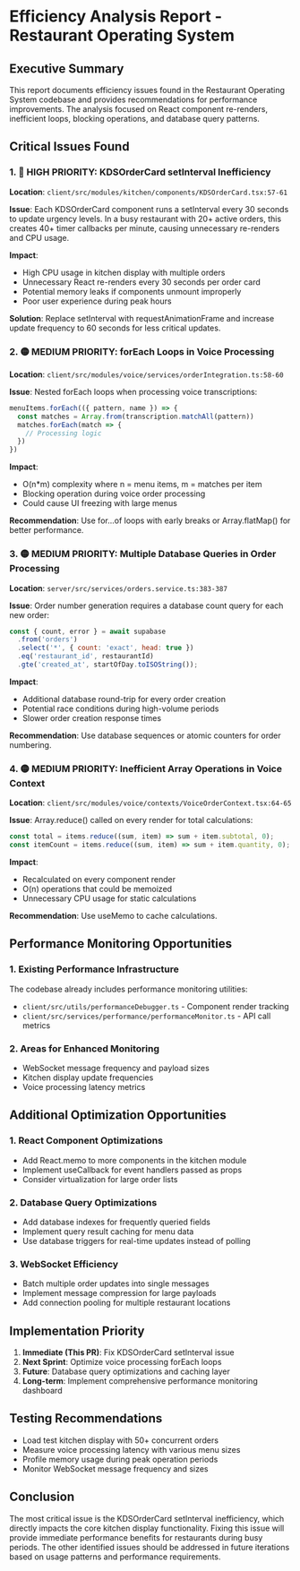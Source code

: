 # Efficiency Analysis Report - Restaurant Operating System

## Executive Summary

This report documents efficiency issues found in the Restaurant Operating System codebase and provides recommendations for performance improvements. The analysis focused on React component re-renders, inefficient loops, blocking operations, and database query patterns.

## Critical Issues Found

### 1. 🔴 HIGH PRIORITY: KDSOrderCard setInterval Inefficiency

**Location**: `client/src/modules/kitchen/components/KDSOrderCard.tsx:57-61`

**Issue**: Each KDSOrderCard component runs a setInterval every 30 seconds to update urgency levels. In a busy restaurant with 20+ active orders, this creates 40+ timer callbacks per minute, causing unnecessary re-renders and CPU usage.

**Impact**: 
- High CPU usage in kitchen display with multiple orders
- Unnecessary React re-renders every 30 seconds per order card
- Potential memory leaks if components unmount improperly
- Poor user experience during peak hours

**Solution**: Replace setInterval with requestAnimationFrame and increase update frequency to 60 seconds for less critical updates.

### 2. 🟡 MEDIUM PRIORITY: forEach Loops in Voice Processing

**Location**: `client/src/modules/voice/services/orderIntegration.ts:58-60`

**Issue**: Nested forEach loops when processing voice transcriptions:
```javascript
menuItems.forEach(({ pattern, name }) => {
  const matches = Array.from(transcription.matchAll(pattern))
  matches.forEach(match => {
    // Processing logic
  })
})
```

**Impact**:
- O(n*m) complexity where n = menu items, m = matches per item
- Blocking operation during voice order processing
- Could cause UI freezing with large menus

**Recommendation**: Use for...of loops with early breaks or Array.flatMap() for better performance.

### 3. 🟡 MEDIUM PRIORITY: Multiple Database Queries in Order Processing

**Location**: `server/src/services/orders.service.ts:383-387`

**Issue**: Order number generation requires a database count query for each new order:
```javascript
const { count, error } = await supabase
  .from('orders')
  .select('*', { count: 'exact', head: true })
  .eq('restaurant_id', restaurantId)
  .gte('created_at', startOfDay.toISOString());
```

**Impact**:
- Additional database round-trip for every order creation
- Potential race conditions during high-volume periods
- Slower order creation response times

**Recommendation**: Use database sequences or atomic counters for order numbering.

### 4. 🟡 MEDIUM PRIORITY: Inefficient Array Operations in Voice Context

**Location**: `client/src/modules/voice/contexts/VoiceOrderContext.tsx:64-65`

**Issue**: Array.reduce() called on every render for total calculations:
```javascript
const total = items.reduce((sum, item) => sum + item.subtotal, 0);
const itemCount = items.reduce((sum, item) => sum + item.quantity, 0);
```

**Impact**:
- Recalculated on every component render
- O(n) operations that could be memoized
- Unnecessary CPU usage for static calculations

**Recommendation**: Use useMemo to cache calculations.

## Performance Monitoring Opportunities

### 1. Existing Performance Infrastructure
The codebase already includes performance monitoring utilities:
- `client/src/utils/performanceDebugger.ts` - Component render tracking
- `client/src/services/performance/performanceMonitor.ts` - API call metrics

### 2. Areas for Enhanced Monitoring
- WebSocket message frequency and payload sizes
- Kitchen display update frequencies
- Voice processing latency metrics

## Additional Optimization Opportunities

### 1. React Component Optimizations
- Add React.memo to more components in the kitchen module
- Implement useCallback for event handlers passed as props
- Consider virtualization for large order lists

### 2. Database Query Optimizations
- Add database indexes for frequently queried fields
- Implement query result caching for menu data
- Use database triggers for real-time updates instead of polling

### 3. WebSocket Efficiency
- Batch multiple order updates into single messages
- Implement message compression for large payloads
- Add connection pooling for multiple restaurant locations

## Implementation Priority

1. **Immediate (This PR)**: Fix KDSOrderCard setInterval issue
2. **Next Sprint**: Optimize voice processing forEach loops
3. **Future**: Database query optimizations and caching layer
4. **Long-term**: Implement comprehensive performance monitoring dashboard

## Testing Recommendations

- Load test kitchen display with 50+ concurrent orders
- Measure voice processing latency with various menu sizes
- Profile memory usage during peak operation periods
- Monitor WebSocket message frequency and sizes

## Conclusion

The most critical issue is the KDSOrderCard setInterval inefficiency, which directly impacts the core kitchen display functionality. Fixing this issue will provide immediate performance benefits for restaurants during busy periods. The other identified issues should be addressed in future iterations based on usage patterns and performance requirements.
